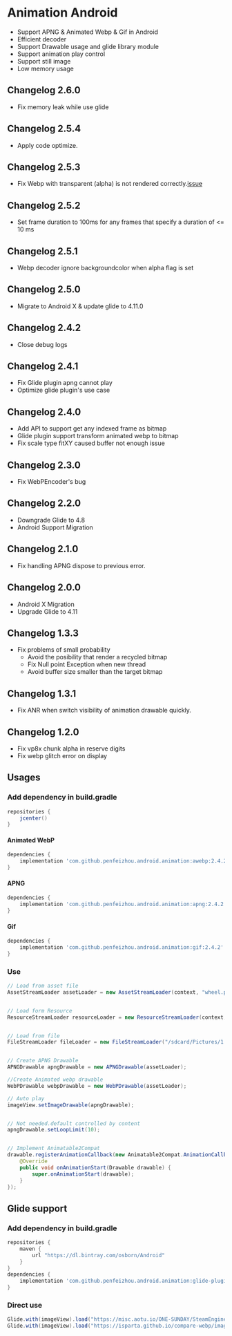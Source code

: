 # Animation Android
* Support APNG & Animated Webp & Gif in Android
* Efficient decoder
* Support Drawable usage and glide library module
* Support animation play control
* Support still image
* Low memory usage

## Changelog 2.6.0
* Fix memory leak while use glide


## Changelog 2.5.4
* Apply code optimize.

## Changelog 2.5.3
* Fix Webp with transparent (alpha) is not rendered correctly.[issue](https://github.com/penfeizhou/APNG4Android/issues/86)

## Changelog 2.5.2
* Set frame duration to 100ms for any frames that specify a duration of <= 10 ms

## Changelog 2.5.1
* Webp decoder ignore backgroundcolor when alpha flag is set

## Changelog 2.5.0
* Migrate to Android X & update glide to 4.11.0

## Changelog 2.4.2
* Close debug logs

## Changelog 2.4.1
* Fix Glide plugin apng cannot play
* Optimize glide plugin's use case


## Changelog 2.4.0
* Add API to support get  any indexed frame as bitmap
* Glide plugin support transform animated webp to bitmap
* Fix scale type fitXY caused buffer not enough issue

## Changelog 2.3.0
* Fix WebPEncoder's bug

## Changelog 2.2.0
* Downgrade Glide to 4.8
* Android Support Migration

## Changelog 2.1.0
* Fix handling APNG dispose to previous error.

## Changelog 2.0.0
* Android X Migration
* Upgrade Glide to 4.11

## Changelog 1.3.3
* Fix problems of small probability
    * Avoid the posibility that render a recycled bitmap
    * Fix Null point Exception when new thread
    * Avoid buffer size smaller than the target bitmap

## Changelog 1.3.1
* Fix ANR when switch visibility of animation drawable quickly.

## Changelog 1.2.0
* Fix vp8x chunk alpha in reserve digits
* Fix webp glitch error on display

## Usages

### Add dependency in build.gradle

```gradle
repositories {
    jcenter()
}
```
#### Animated WebP
```gradle
dependencies {
    implementation 'com.github.penfeizhou.android.animation:awebp:2.4.2'
}
```
#### APNG
```gradle
dependencies {
    implementation 'com.github.penfeizhou.android.animation:apng:2.4.2'
}
```
#### Gif
```gradle
dependencies {
    implementation 'com.github.penfeizhou.android.animation:gif:2.4.2'
}
```
### Use

```java
// Load from asset file
AssetStreamLoader assetLoader = new AssetStreamLoader(context, "wheel.png");


// Load form Resource
ResourceStreamLoader resourceLoader = new ResourceStreamLoader(context, R.drawable.sample);


// Load from file
FileStreamLoader fileLoader = new FileStreamLoader("/sdcard/Pictures/1.webp");


// Create APNG Drawable
APNGDrawable apngDrawable = new APNGDrawable(assetLoader);

//Create Animated webp drawable
WebPDrawable webpDrawable = new WebPDrawable(assetLoader);

// Auto play
imageView.setImageDrawable(apngDrawable);


// Not needed.default controlled by content
apngDrawable.setLoopLimit(10);


// Implement Animatable2Compat
drawable.registerAnimationCallback(new Animatable2Compat.AnimationCallback() {
    @Override
    public void onAnimationStart(Drawable drawable) {
        super.onAnimationStart(drawable);
    }
});
```
## Glide support

### Add dependency in build.gradle

```gradle
repositories {
    maven {
        url "https://dl.bintray.com/osborn/Android"
    }
}
dependencies {
    implementation 'com.github.penfeizhou.android.animation:glide-plugin:2.4.2'
}
```
### Direct use

```java
Glide.with(imageView).load("https://misc.aotu.io/ONE-SUNDAY/SteamEngine.png").into(imageView);
Glide.with(imageView).load("https://isparta.github.io/compare-webp/image/gif_webp/webp/2.webp").into(imageView);
```
